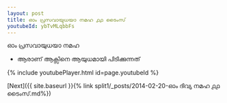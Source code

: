 ```yaml
---
layout: post
title: ഓം പ്രസവായുധയാ നമഹ ൧൧ ടൈംസ്
youtubeId: ybTvMLqbbFs
---
```

 
 
 ഓം പ്രസവായുധയാ നമഹ 
 
 -  ആരാണ് ആക്സിനെ ആയുധമായി പിടിക്കുന്നത് 
 
  
 
  
 
 
 
 
 
 


{% include youtubePlayer.html id=page.youtubeId %}
 
[Next]({{ site.baseurl }}{% link  split1/_posts/2014-02-20-ഓം ദിവ്യ നമഹ ൧൧ ടൈംസ്.md%})
 
